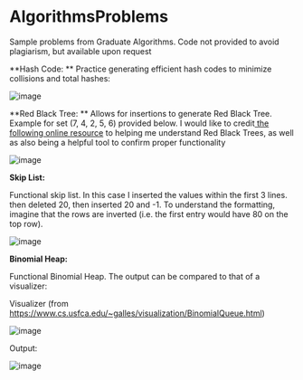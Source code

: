 # AlgorithmsProblems
Sample problems from Graduate Algorithms. Code not provided to avoid plagiarism, but available upon request

**Hash Code:
**
Practice generating efficient hash codes to minimize collisions and total hashes: 

![image](https://github.com/VasilisGadala/AlgorithmsProblems/assets/30811770/547012f9-8446-4a93-8e64-f75fad69cb52)

**Red Black Tree:
**
Allows for insertions to generate Red Black Tree. Example for set (7, 4, 2, 5, 6) provided below. I would like to credit[ the following online resource](https://www.cs.usfca.edu/~galles/visualization/RedBlack.html) to helping me understand Red Black Trees, as well as also being a helpful tool to confirm proper functionality

![image](https://github.com/VasilisGadala/AlgorithmsProblems/assets/30811770/93227cfd-b616-4914-b9ac-c174863e25dc)

**Skip List:**

Functional skip list. In this case I inserted the values within the first 3 lines. then deleted 20, then inserted 20 and -1. To understand the formatting, imagine that the rows are inverted (i.e. the first entry would have 80 on the top row). 

![image](https://github.com/VasilisGadala/AlgorithmsProblems/assets/30811770/be472c8f-c6b8-4e6e-9889-e406d141341e)

**Binomial Heap:**

Functional Binomial Heap. The output can be compared to that of a visualizer:

Visualizer (from https://www.cs.usfca.edu/~galles/visualization/BinomialQueue.html)

![image](https://github.com/VasilisGadala/AlgorithmsProblems/assets/30811770/7c925072-8ed1-4bbc-af9a-b8e67075ca2e)

Output:

![image](https://github.com/VasilisGadala/AlgorithmsProblems/assets/30811770/6f9b9897-001d-451c-93f2-55689038171c)




